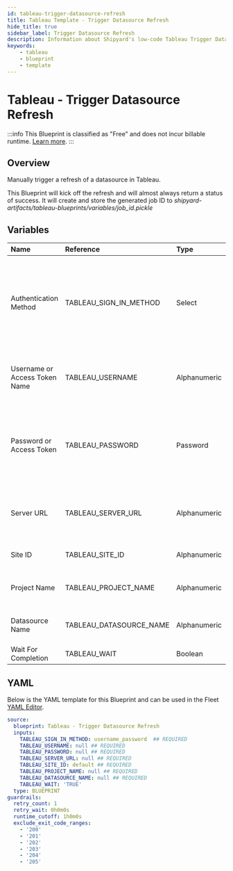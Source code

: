 ```yaml
---
id: tableau-trigger-datasource-refresh
title: Tableau Template - Trigger Datasource Refresh
hide_title: true
sidebar_label: Trigger Datasource Refresh
description: Information about Shipyard's low-code Tableau Trigger Datasource Refresh blueprint. Trigger a manual refresh of a specified datasource in Tableau. 
keywords:
    - tableau
    - blueprint
    - template
---
```


# Tableau - Trigger Datasource Refresh

:::info
This Blueprint is classified as "Free" and does not incur billable runtime. [Learn more](../../reference/blueprints/blueprint-library/blueprint-library-overview.md#free-blueprints).
:::

## Overview
Manually trigger a refresh of a datasource in Tableau.

This Blueprint will kick off the refresh and will almost always return a status of success. It will create and store the generated job ID to _shipyard-artifacts/tableau-blueprints/variables/job_id.pickle_

## Variables

| Name | Reference | Type | Required | Default | Options | Description |
|:-----|:----------|:-----|:---------|:--------|:--------|:------------|
| Authentication Method | TABLEAU_SIGN_IN_METHOD  | Select |:white_check_mark: | `username_password` | Username & Password: `username_password`<br></br><br></br>Access Token: `access_token`<br></br><br></br> | Determine which authentication method to use when connecting to Tableau. |
| Username or Access Token Name | TABLEAU_USERNAME  | Alphanumeric |:white_check_mark: | - | - | Your personal username or the name of the access token that you use to log in with Tableau. |
| Password or Access Token | TABLEAU_PASSWORD  | Password |:white_check_mark: | - | - | The password associated with the provided username OR the access token associated with the provided access token name. |
| Server URL | TABLEAU_SERVER_URL  | Alphanumeric |:white_check_mark: | - | - | The scheme, subdomain, domain, and top-level domain (TLD) of your Tableau URL. |
| Site ID | TABLEAU_SITE_ID  | Alphanumeric |:white_check_mark: | `default` | - | Typically found in the URL as /site/YOURSITEID/ |
| Project Name | TABLEAU_PROJECT_NAME  | Alphanumeric |:white_check_mark: | - | - | The project name that the Datasource belongs to. |
| Datasource Name | TABLEAU_DATASOURCE_NAME  | Alphanumeric |:white_check_mark: | - | - | Name of the published datasource you want to refresh. |
| Wait For Completion | TABLEAU_WAIT  | Boolean |:heavy_minus_sign: | `TRUE` | - | None |


## YAML
Below is the YAML template for this Blueprint and can be used in the Fleet [YAML Editor](../../reference/fleets/yaml-editor.md).
```yaml
source:
  blueprint: Tableau - Trigger Datasource Refresh
  inputs:
    TABLEAU_SIGN_IN_METHOD: username_password  ## REQUIRED
    TABLEAU_USERNAME: null ## REQUIRED
    TABLEAU_PASSWORD: null ## REQUIRED
    TABLEAU_SERVER_URL: null ## REQUIRED
    TABLEAU_SITE_ID: default ## REQUIRED
    TABLEAU_PROJECT_NAME: null ## REQUIRED
    TABLEAU_DATASOURCE_NAME: null ## REQUIRED
    TABLEAU_WAIT: 'TRUE'
  type: BLUEPRINT
guardrails:
  retry_count: 1
  retry_wait: 0h0m0s
  runtime_cutoff: 1h0m0s
  exclude_exit_code_ranges:
    - '200'
    - '201'
    - '202'
    - '203'
    - '204'
    - '205'

```
